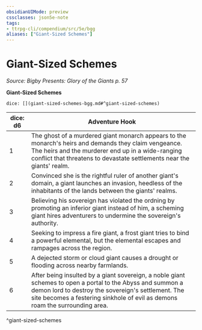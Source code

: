 ```yaml
---
obsidianUIMode: preview
cssclasses: json5e-note
tags:
- ttrpg-cli/compendium/src/5e/bgg
aliases: ["Giant-Sized Schemes"]
---
```

# Giant-Sized Schemes
*Source: Bigby Presents: Glory of the Giants p. 57* 

**Giant-Sized Schemes**

`dice: [](giant-sized-schemes-bgg.md#^giant-sized-schemes)`

| dice: d6 | Adventure Hook |
|----------|----------------|
| 1 | The ghost of a murdered giant monarch appears to the monarch's heirs and demands they claim vengeance. The heirs and the murderer end up in a wide-ranging conflict that threatens to devastate settlements near the giants' realm. |
| 2 | Convinced she is the rightful ruler of another giant's domain, a giant launches an invasion, heedless of the inhabitants of the lands between the giants' realms. |
| 3 | Believing his sovereign has violated the ordning by promoting an inferior giant instead of him, a scheming giant hires adventurers to undermine the sovereign's authority. |
| 4 | Seeking to impress a fire giant, a frost giant tries to bind a powerful elemental, but the elemental escapes and rampages across the region. |
| 5 | A dejected storm or cloud giant causes a drought or flooding across nearby farmlands. |
| 6 | After being insulted by a giant sovereign, a noble giant schemes to open a portal to the Abyss and summon a demon lord to destroy the sovereign's settlement. The site becomes a festering sinkhole of evil as demons roam the surrounding area. |
^giant-sized-schemes